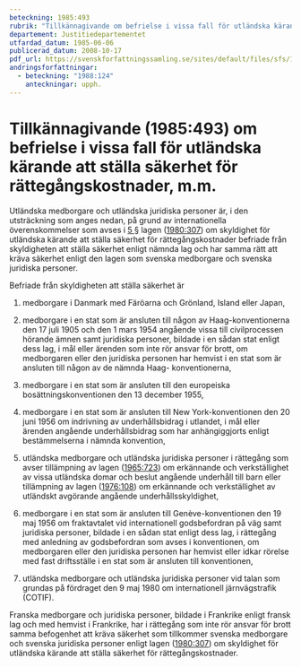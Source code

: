```yaml
---
beteckning: 1985:493
rubrik: "Tillkännagivande om befrielse i vissa fall för utländska kärande att ställa säkerhet för rättegångskostnader, m.m."
departement: Justitiedepartementet
utfardad_datum: 1985-06-06
publicerad_datum: 2008-10-17
pdf_url: https://svenskforfattningssamling.se/sites/default/files/sfs/1985-06/SFS1985-493.pdf
andringsforfattningar:
  - beteckning: "1988:124"
    anteckningar: upph.
---
```


# Tillkännagivande (1985:493) om befrielse i vissa fall för utländska kärande att ställa säkerhet för rättegångskostnader, m.m.

Utländska medborgare och utländska juridiska personer är, i den utsträckning som anges nedan, på grund av internationella överenskommelser som avses i [5 §](#5) lagen ([1980:307](https://selex.se/eli/sfs/1980/307)) om skyldighet för utländska kärande att ställa säkerhet för rättegångskostnader befriade från skyldigheten att ställa säkerhet enligt nämnda lag och har samma rätt att kräva säkerhet enligt den lagen som svenska medborgare och svenska juridiska personer.

Befriade från skyldigheten att ställa säkerhet är

1. medborgare i Danmark med Färöarna och Grönland, Island eller Japan,

2. medborgare i en stat som är ansluten till någon av Haag-konventionerna den 17 juli 1905 och den 1 mars 1954 angående vissa till civilprocessen hörande ämnen samt juridiska personer, bildade i en sådan stat enligt dess lag, i mål eller ärenden som inte rör ansvar för brott, om medborgaren eller den juridiska personen har hemvist i en stat som är ansluten till någon av de nämnda Haag- konventionerna,

3. medborgare i en stat som är ansluten till den europeiska bosättningskonventionen den 13 december 1955,

4. medborgare i en stat som är ansluten till New York-konventionen den 20 juni 1956 om indrivning av underhållsbidrag i utlandet, i mål eller ärenden angående underhållsbidrag som har anhängiggjorts enligt bestämmelserna i nämnda konvention,

5. utländska medborgare och utländska juridiska personer i rättegång som avser tillämpning av lagen ([1965:723](https://selex.se/eli/sfs/1965/723)) om erkännande och verkställighet av vissa utländska domar och beslut angående underhåll till barn eller tillämpning av lagen ([1976:108](https://selex.se/eli/sfs/1976/108)) om erkännande och verkställighet av utländskt avgörande angående underhållsskyldighet,

6. medborgare i en stat som är ansluten till Genève-konventionen den 19 maj 1956 om fraktavtalet vid internationell godsbefordran på väg samt juridiska personer, bildade i en sådan stat enligt dess lag, i rättegång med anledning av godsbefordran som avses i konventionen, om medborgaren eller den juridiska personen har hemvist eller idkar rörelse med fast driftsställe i en stat som är ansluten till konventionen,

7. utländska medborgare och utländska juridiska personer vid talan som grundas på fördraget den 9 maj 1980 om internationell järnvägstrafik (COTIF).

Franska medborgare och juridiska personer, bildade i Frankrike enligt fransk lag och med hemvist i Frankrike, har i rättegång som inte rör ansvar för brott samma befogenhet att kräva säkerhet som tillkommer svenska medborgare och svenska juridiska personer enligt lagen ([1980:307](https://selex.se/eli/sfs/1980/307)) om skyldighet för utländska kärande att ställa säkerhet för rättegångskostnader.